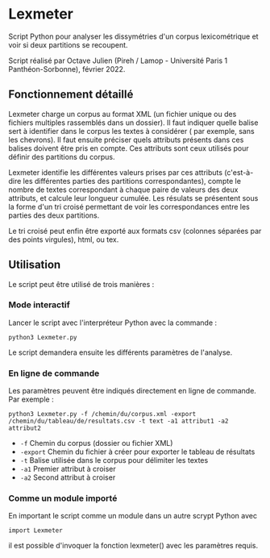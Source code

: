 # Lexmeter
 
Script Python pour analyser les dissymétries d'un corpus lexicométrique et voir si deux partitions se recoupent.

Script réalisé par Octave Julien (Pireh / Lamop - Université Paris 1 Panthéon-Sorbonne), février 2022.

## Fonctionnement détaillé
Lexmeter charge un corpus au format XML (un fichier unique ou des fichiers multiples rassemblés dans un dossier). Il faut indiquer quelle balise sert à identifier dans le corpus les textes à considérer (<text> par exemple, sans les chevrons). Il faut ensuite préciser quels attributs présents dans ces balises doivent être pris en compte. Ces attributs sont ceux utilisés pour définir des partitions du corpus. 

Lexmeter identifie les différentes valeurs prises par ces attributs (c'est-à-dire les différentes parties des partitions correspondantes), compte le nombre de textes correspondant à chaque paire de valeurs des deux attributs, et calcule leur longueur cumulée. Les résulats se présentent sous la forme d'un tri croisé permettant de voir les correspondances entre les parties des deux partitions.

Le tri croisé peut enfin être exporté aux formats csv (colonnes séparées par des points virgules), html, ou tex.

## Utilisation
Le script peut être utilisé de trois manières :

### Mode interactif
Lancer le script avec l'interpréteur Python avec la commande :

`python3 Lexmeter.py`

Le script demandera ensuite les différents paramètres de l'analyse.

### En ligne de commande
Les paramètres peuvent être indiqués directement en ligne de commande. Par exemple :

`python3 Lexmeter.py -f /chemin/du/corpus.xml -export /chemin/du/tableau/de/resultats.csv -t text -a1 attribut1 -a2 attribut2`

* `-f` 		Chemin du corpus (dossier ou fichier XML)
* `-export` Chemin du fichier à créer pour exporter le tableau de résultats
* `-t`	Balise utilisée dans le corpus pour délimiter les textes
* `-a1`	Premier attribut à croiser
* `-a2`	Second attribut à croiser

### Comme un module importé
En important le script comme un module dans un autre scrypt Python avec

`import Lexmeter`

il est possible d'invoquer la fonction lexmeter() avec les paramètres requis.